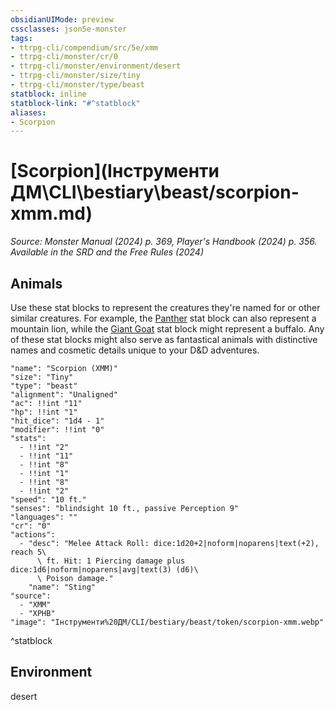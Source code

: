 ```yaml
---
obsidianUIMode: preview
cssclasses: json5e-monster
tags:
- ttrpg-cli/compendium/src/5e/xmm
- ttrpg-cli/monster/cr/0
- ttrpg-cli/monster/environment/desert
- ttrpg-cli/monster/size/tiny
- ttrpg-cli/monster/type/beast
statblock: inline
statblock-link: "#^statblock"
aliases:
- Scorpion
---
```

# [Scorpion](Інструменти ДМ\CLI\bestiary\beast/scorpion-xmm.md)
*Source: Monster Manual (2024) p. 369, Player's Handbook (2024) p. 356. Available in the <span title='Systems Reference Document (5.2)'>SRD</span> and the Free Rules (2024)*  

## Animals

Use these stat blocks to represent the creatures they're named for or other similar creatures. For example, the [Panther](Інструменти%20ДМ/CLI/bestiary/beast/panther-xmm.md) stat block can also represent a mountain lion, while the [Giant Goat](Інструменти%20ДМ/CLI/bestiary/beast/giant-goat-xmm.md) stat block might represent a buffalo. Any of these stat blocks might also serve as fantastical animals with distinctive names and cosmetic details unique to your D&D adventures.

```statblock
"name": "Scorpion (XMM)"
"size": "Tiny"
"type": "beast"
"alignment": "Unaligned"
"ac": !!int "11"
"hp": !!int "1"
"hit_dice": "1d4 - 1"
"modifier": !!int "0"
"stats":
  - !!int "2"
  - !!int "11"
  - !!int "8"
  - !!int "1"
  - !!int "8"
  - !!int "2"
"speed": "10 ft."
"senses": "blindsight 10 ft., passive Perception 9"
"languages": ""
"cr": "0"
"actions":
  - "desc": "Melee Attack Roll: dice:1d20+2|noform|noparens|text(+2), reach 5\
      \ ft. Hit: 1 Piercing damage plus dice:1d6|noform|noparens|avg|text(3) (d6)\
      \ Poison damage."
    "name": "Sting"
"source":
  - "XMM"
  - "XPHB"
"image": "Інструменти%20ДМ/CLI/bestiary/beast/token/scorpion-xmm.webp"
```
^statblock

## Environment

desert